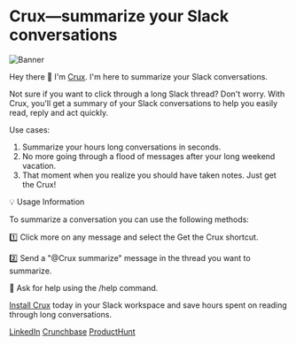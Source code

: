 # Crux—summarize your Slack conversations

![Banner](https://getcrux.app/banner-ph.png)

Hey there :wave: I'm [Crux](https://getcrux.app). I'm here to summarize your Slack conversations.

Not sure if you want to click through a long Slack thread? Don't worry. With Crux, you'll get a summary of your Slack conversations to help you easily read, reply and act quickly.

Use cases:

1. Summarize your hours long conversations in seconds.
2. No more going through a flood of messages after your long weekend vacation.
3. That moment when you realize you should have taken notes. Just get the Crux!


:bulb: Usage Information

To summarize a conversation you can use the following methods:

:one:  Click more on any message and select the Get the Crux shortcut.

:two:  Send a "@Crux summarize" message in the thread you want to summarize.

:information_desk_person:  Ask for help using the /help command.

[Install Crux](https://getcrux.app) today in your Slack workspace and save hours spent on reading through long conversations.

[LinkedIn](https://www.linkedin.com/company/getcrux) 
[Crunchbase](https://www.crunchbase.com/organization/crux-6af7)
[ProductHunt](https://www.producthunt.com/products/crux-3)
